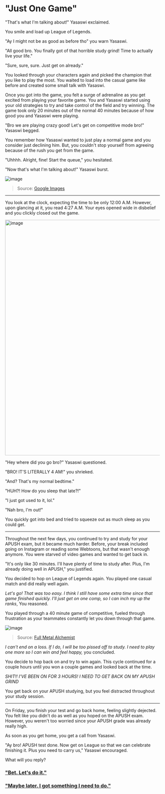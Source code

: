 # "Just One Game"

"That's what I'm talking about!" Yasaswi exclaimed. 

You smile and load up League of Legends.

"Ay I might not be as good as before tho" you warn Yasaswi. 

"All good bro. You finally got of that horrible study grind! Time to actually live your life."

"Sure, sure, sure. Just get on already."

You looked through your characters again and picked the champion that you like to play the most. You waited to load into the casual game like before and created some small talk with Yasaswi.

Once you got into the game, you felt a surge of adrenaline as you get excited from playing your favorite game. You and Yasaswi started using your old strategies to try and take control of the field and try winning. The game took only 20 minutes out of the normal 40 minutes because of how good you and Yasaswi were playing. 

"Bro we are playing crazy good! Let's get on competitive mode bro!" Yasaswi begged. 

You remember how Yasaswi wanted to just play a normal game and you consider just declining him. But, you couldn't stop yourself from agreeing because of the rush you get from the game. 

"Uhhhh. Alright, fine! Start the queue," you hesitated. 

"Now that's what I'm talking about!" Yasaswi burst. 

![image](https://github.com/Dubshott/CAT3Book/assets/55414361/efbe191b-282b-4691-81c2-e4dfbbec8179)

> Source: [Google Images](https://www.google.com/url?sa=i&url=https%3A%2F%2Frare-gallery.com%2F391690-anime-boy-gamer-playing-computer-art-4k-pc-wallpaper.html&psig=AOvVaw3HiYEYHI3DOepRGpYaLfZ6&ust=1684901290031000&source=images&cd=vfe&ved=0CBAQjRxqFwoTCKCLusjIiv8CFQAAAAAdAAAAABAE)

<hr> 

You look at the clock, expecting the time to be only 12:00 A.M. However, upon glancing at it, you read 4:27 A.M. Your eyes opened wide in disbelief and you clickly closed out the game. 

<img width="768" alt="image" src="https://github.com/Dubshott/CAT3Book/assets/55414361/bfa09f15-23a7-4311-88d8-589721a4e1ac">

"Hey where did you go bro?" Yasaswi questioned. 

"BRO! IT'S LITERALLY 4 AM!" you shrieked. 

"And? That's my normal bedtime."

"HUH?! How do you sleep that late?!" 

"I just got used to it, lol." 

"Nah bro, I'm out!" 

You quickly got into bed and tried to squeeze out as much sleep as you could get. 

<hr> 

Throughout the next few days, you continued to try and study for your APUSH exam, but it became much harder. Before, your break included going on Instagram or reading some Webtoons, but that wasn't enough anymore. You were starved of video games and wanted to get back in. 

"It's only like 30 minutes. I'll have plenty of time to study after. Plus, I'm already doing well in APUSH," you justified. 

You decided to hop on League of Legends again. You played one casual match and did really well again. 

 _Let's go! That was too easy. I think I still have some extra time since that game finished quickly. I'll just get on one comp, so I can inch my up the ranks_, You reasoned.
 
 You played through a 40 minute game of competitive, fueled through frustration as your teammates constantly let you down through that game.
 
 ![image](https://github.com/Dubshott/CAT3Book/assets/55414361/ccd7ab67-76f7-40b6-a1c6-8f14e7c1eb67)
 
 > Source: [Full Metal Alchemist](https://www.google.com/url?sa=i&url=https%3A%2F%2Fwww.japanesewithanime.com%2F2020%2F03%2Fanger-mark.html&psig=AOvVaw1hwv9c5hIvuHhw5SSg1v3J&ust=1684901372612000&source=images&cd=vfe&ved=0CBAQjRxqFwoTCMC75u_Iiv8CFQAAAAAdAAAAABAE)
 
 _I can't end on a loss. If I do, I will be too pissed off to study. I need to play one more so I can win and feel happy,_ you concluded. 
 
 You decide to hop back on and try to win again. This cycle continued for a couple hours until you won a couple games and looked back at the time. 
 
 _SHIT!! I'VE BEEN ON FOR 3 HOURS! I NEED TO GET BACK ON MY APUSH GRIND_ 
 
 You get back on your APUSH studying, but you feel distracted throughout your study session. 
 
 <hr> 
 
On Friday, you finish your test and go back home, feeling slightly dejected. You felt like you didn't do as well as you hoped on the APUSH exam. However, you weren't too worried since your APUSH grade was already really high. 
 
As soon as you get home, you get a call from Yasaswi. 

"Ay bro! APUSH test done. Now get on League so that we can celebrate finishing it. Plus you need to carry us,"  Yasaswi encouraged. 

What will you reply?

### ["Bet. Let's do it."](/2B.md)
### ["Maybe later. I got something I need to do."](/2A1B.md)
